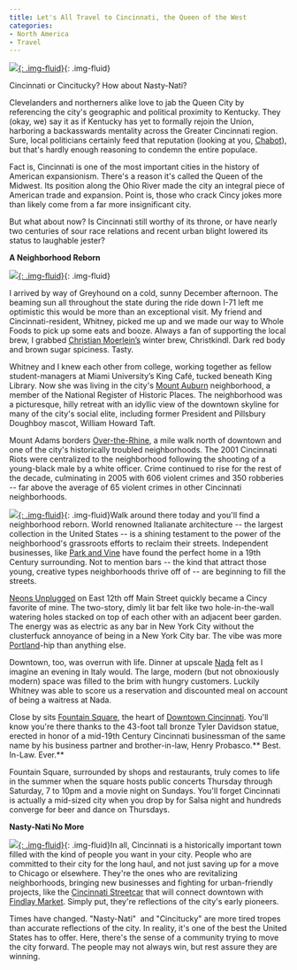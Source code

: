 ```yaml
---
title: Let's All Travel to Cincinnati, the Queen of the West
categories:
- North America
- Travel
---
```


[![](https://withoutapath.com/wp-content/uploads/2017/05/Queen-of-the-West-Joe-Baur-1024x765.jpg){: .img-fluid}](https://withoutapath.com/wp-content/uploads/2017/05/Queen-of-the-West-Joe-Baur.jpg){: .img-fluid}

Cincinnati or Cincitucky? How about Nasty-Nati?

Clevelanders and northerners alike love to jab the Queen City by referencing the city's geographic and political proximity to Kentucky. They (okay, we) say it as if Kentucky has yet to formally rejoin the Union, harboring a backasswards mentality across the Greater Cincinnati region. Sure, local politicians certainly feed that reputation (looking at you, [Chabot](http://www.urbancincy.com/2012/07/steve-chabot-attempts-to-overturn-the-will-of-cincinnati-voters/)), but that's hardly enough reasoning to condemn the entire populace.<!-- more -->

Fact is, Cincinnati is one of the most important cities in the history of American expansionism. There's a reason it's called the Queen of the Midwest. Its position along the Ohio River made the city an integral piece of American trade and expansion. Point is, those who crack Cincy jokes more than likely come from a far more insignificant city.

But what about now? Is Cincinnati still worthy of its throne, or have nearly two centuries of sour race relations and recent urban blight lowered its status to laughable jester?

**A Neighborhood Reborn**

[![](https://withoutapath.com/wp-content/uploads/2017/05/Over-the-Rhine-Joe-Baur-1-1024x765.jpg){: .img-fluid}](https://withoutapath.com/wp-content/uploads/2017/05/Over-the-Rhine-Joe-Baur-1.jpg){: .img-fluid}

I arrived by way of Greyhound on a cold, sunny December afternoon. The beaming sun all throughout the state during the ride down I-71 left me optimistic this would be more than an exceptional visit. My friend and Cincinnati-resident, Whitney, picked me up and we made our way to Whole Foods to pick up some eats and booze. Always a fan of supporting the local brew, I grabbed [Christian Moerlein’s](http://www.christianmoerlein.com/) winter brew, Christkindl. Dark red body and brown sugar spiciness. Tasty.

Whitney and I knew each other from college, working together as fellow student-managers at Miami University’s King Café, tucked beneath King Library. Now she was living in the city's [Mount Auburn](http://historicmtauburn.org/) neighborhood, a member of the National Register of Historic Places. The neighborhood was a picturesque, hilly retreat with an idyllic view of the downtown skyline for many of the city's social elite, including former President and Pillsbury Doughboy mascot, William Howard Taft.

Mount Adams borders [Over-the-Rhine](http://www.otrfoundation.org/), a mile walk north of downtown and one of the city's historically troubled neighborhoods. The 2001 Cincinnati Riots were centralized to the neighborhood following the shooting of a young-black male by a white officer. Crime continued to rise for the rest of the decade, culminating in 2005 with 606 violent crimes and 350 robberies -- far above the average of 65 violent crimes in other Cincinnati neighborhoods.

[![](https://withoutapath.com/wp-content/uploads/2012/10/Park-and-Vine-Joe-Baur-e1349726058810-224x300.jpg){: .img-fluid}](https://withoutapath.com/wp-content/uploads/2012/10/Park-and-Vine-Joe-Baur-e1349726058810.jpg){: .img-fluid}Walk around there today and you'll find a neighborhood reborn. World renowned Italianate architecture -- the largest collection in the United States -- is a shining testament to the power of the neighborhood's grassroots efforts to reclaim their streets. Independent businesses, like [Park and Vine](http://www.parkandvine.com/) have found the perfect home in a 19th Century surrounding. Not to mention bars -- the kind that attract those young, creative types neighborhoods thrive off of -- are beginning to fill the streets.

[Neons Unplugged](https://www.facebook.com/Neonsunplugged) on East 12th off Main Street quickly became a Cincy favorite of mine. The two-story, dimly lit bar felt like two hole-in-the-wall watering holes stacked on top of each other with an adjacent beer garden. The energy was as electric as any bar in New York City without the clusterfuck annoyance of being in a New York City bar. The vibe was more [Portland](https://withoutapath.com/visiting-portland/)-hip than anything else.

Downtown, too, was overrun with life. Dinner at upscale [Nada](http://www.eatdrinknada.com/main.html) felt as I imagine an evening in Italy would. The large, modern (but not obnoxiously modern) space was filled to the brim with hungry customers. Luckily Whitney was able to score us a reservation and discounted meal on account of being a waitress at Nada.

Close by sits [Fountain Square](http://myfountainsquare.com/), the heart of [Downtown Cincinnati](http://www.downtowncincinnati.com/Home.aspx). You'll know you're there thanks to the 43-foot tall bronze Tyler Davidson statue, erected in honor of a mid-19th Century Cincinnati businessman of the same name by his business partner and brother-in-law, Henry Probasco.** Best. In-Law. Ever.**

Fountain Square, surrounded by shops and restaurants, truly comes to life in the summer when the square hosts public concerts Thursday through Saturday, 7 to 10pm and a movie night on Sundays. You'll forget Cincinnati is actually a mid-sized city when you drop by for Salsa night and hundreds converge for beer and dance on Thursdays.

**Nasty-Nati No More**

[![](https://withoutapath.com/wp-content/uploads/2017/05/Cincinnati-Skyline-Joe-Baur-1024x765.jpg){: .img-fluid}](https://withoutapath.com/wp-content/uploads/2017/05/Cincinnati-Skyline-Joe-Baur.jpg){: .img-fluid}In all, Cincinnati is a historically important town filled with the kind of people you want in your city. People who are committed to their city for the long haul, and not just saving up for a move to Chicago or elsewhere. They're the ones who are revitalizing neighborhoods, bringing new businesses and fighting for urban-friendly projects, like the [Cincinnati Streetcar](http://www.cincinnati-oh.gov/streetcar/) that will connect downtown with [Findlay Market](http://www.findlaymarket.org/). Simply put, they're reflections of the city's early pioneers.

Times have changed. "Nasty-Nati"  and "Cincitucky" are more tired tropes than accurate reflections of the city. In reality, it's one of the best the United States has to offer. Here, there's the sense of a community trying to move the city forward. The people may not always win, but rest assure they are winning.
